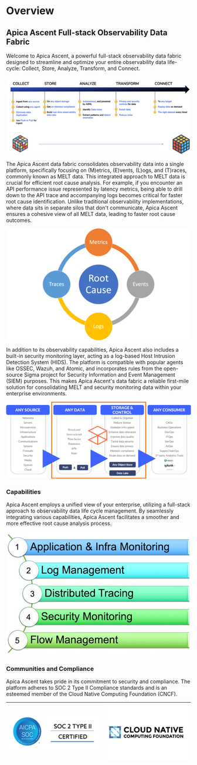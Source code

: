 # Overview

## Apica Ascent Full-stack Observability Data Fabric

Welcome to Apica Ascent, a powerful full-stack observability data fabric designed to streamline and optimize your entire observability data life-cycle: Collect, Store, Analyze, Transform, and Connect.

![Observability Data Lifecycle](.gitbook/assets/Stages.png)

The Apica Ascent data fabric consolidates observability data into a single platform, specifically focusing on (M)etrics, (E)vents, (L)ogs, and (T)races, commonly known as MELT data. This integrated approach to MELT data is crucial for efficient root cause analysis. For example, if you encounter an API performance issue represented by latency metrics, being able to drill down to the API trace and accompanying logs becomes critical for faster root cause identification. Unlike traditional observability implementations, where data sits in separate silos that don't communicate, Apica Ascent ensures a cohesive view of all MELT data, leading to faster root cause outcomes.

![Integrated Approach for Efficient Root Cause Analysis](.gitbook/assets/RCA.png)

In addition to its observability capabilities, Apica Ascent also includes a built-in security monitoring layer, acting as a log-based Host Intrusion Detection System (HIDS). The platform is compatible with popular agents like OSSEC, Wazuh, and Atomic, and incorporates rules from the open-source Sigma project for Security Information and Event Management (SIEM) purposes. This makes Apica Ascent's data fabric a reliable first-mile solution for consolidating MELT and security monitoring data within your enterprise environments.

![Apica Ascent Data Fabric](.gitbook/assets/LOGIQ-OVERVIEW.png)

### Capabilities

Apica Ascent employs a unified view of your enterprise, utilizing a full-stack approach to observability data life cycle management. By seamlessly integrating various capabilities, Apica Ascent facilitates a smoother and more effective root cause analysis process.

![](<.gitbook/assets/LOGIQ-ALL (2).png>)

### Communities and Compliance

Apica Ascent takes pride in its commitment to security and compliance. The platform adheres to SOC 2 Type II Compliance standards and is an esteemed member of the Cloud Native Computing Foundation (CNCF).

| ![](.gitbook/assets/SOC2.png) | ![](.gitbook/assets/cncf-featured.png) |
| ----------------------------- | -------------------------------------- |

